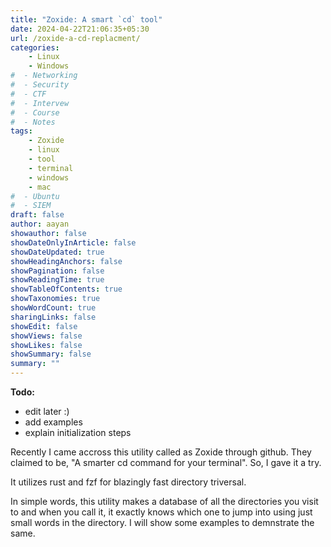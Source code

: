 ```yaml
---
title: "Zoxide: A smart `cd` tool"
date: 2024-04-22T21:06:35+05:30
url: /zoxide-a-cd-replacment/
categories:
    - Linux
    - Windows
#  - Networking
#  - Security
#  - CTF
#  - Intervew
#  - Course
#  - Notes
tags:
    - Zoxide
    - linux
    - tool
    - terminal
    - windows
    - mac
#  - Ubuntu
#  - SIEM
draft: false
author: aayan
showauthor: false
showDateOnlyInArticle: false
showDateUpdated: true
showHeadingAnchors: false
showPagination: false
showReadingTime: true
showTableOfContents: true
showTaxonomies: true 
showWordCount: true
sharingLinks: false
showEdit: false
showViews: false
showLikes: false
showSummary: false
summary: ""
---
```

<!--more-->

**Todo:**
- edit later :)
- add examples
- explain initialization steps

Recently I came accross this utility called as Zoxide through github. They claimed to be, "A smarter cd command for your terminal". So, I gave it a try. 

It utilizes rust and fzf for blazingly fast directory triversal. 

In simple words, this utility makes a database of all the directories you visit to and when you call it, it exactly knows which one to jump into using just small words in the directory. I will show some examples to demnstrate the same.

## 

